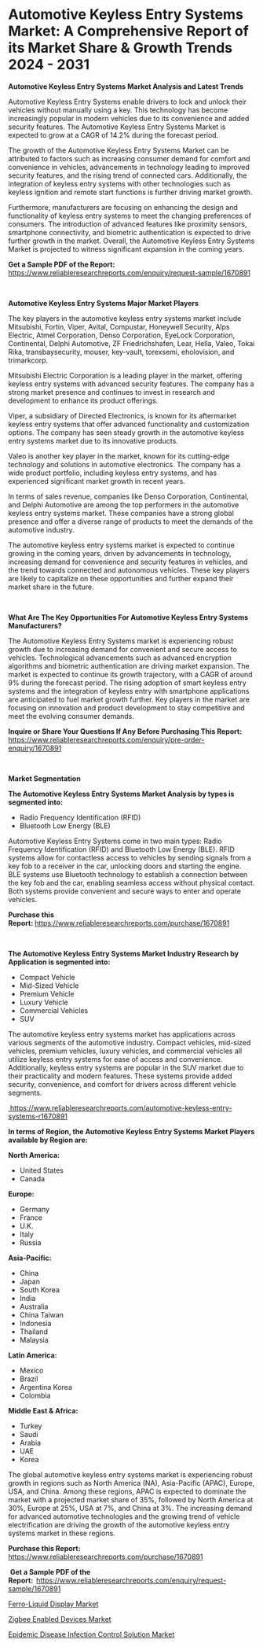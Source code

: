 <p><h1>Automotive Keyless Entry Systems Market: A Comprehensive Report of its Market Share & Growth Trends 2024 - 2031</h1></p><p><strong>Automotive Keyless Entry Systems Market Analysis and Latest Trends</strong></p>
<p><p>Automotive Keyless Entry Systems enable drivers to lock and unlock their vehicles without manually using a key. This technology has become increasingly popular in modern vehicles due to its convenience and added security features. The Automotive Keyless Entry Systems Market is expected to grow at a CAGR of 14.2% during the forecast period.</p><p>The growth of the Automotive Keyless Entry Systems Market can be attributed to factors such as increasing consumer demand for comfort and convenience in vehicles, advancements in technology leading to improved security features, and the rising trend of connected cars. Additionally, the integration of keyless entry systems with other technologies such as keyless ignition and remote start functions is further driving market growth.</p><p>Furthermore, manufacturers are focusing on enhancing the design and functionality of keyless entry systems to meet the changing preferences of consumers. The introduction of advanced features like proximity sensors, smartphone connectivity, and biometric authentication is expected to drive further growth in the market. Overall, the Automotive Keyless Entry Systems Market is projected to witness significant expansion in the coming years.</p></p>
<p><strong>Get a Sample PDF of the Report:&nbsp;</strong> <a href="https://www.reliableresearchreports.com/enquiry/request-sample/1670891">https://www.reliableresearchreports.com/enquiry/request-sample/1670891</a></p>
<p>&nbsp;</p>
<p><strong>Automotive Keyless Entry Systems Major Market Players</strong></p>
<p><p>The key players in the automotive keyless entry systems market include Mitsubishi, Fortin, Viper, Avital, Compustar, Honeywell Security, Alps Electric, Atmel Corporation, Denso Corporation, EyeLock Corporation, Continental, Delphi Automotive, ZF Friedrichshafen, Lear, Hella, Valeo, Tokai Rika, transbaysecurity, mouser, key-vault, torexsemi, eholovision, and trimarkcorp.</p><p>Mitsubishi Electric Corporation is a leading player in the market, offering keyless entry systems with advanced security features. The company has a strong market presence and continues to invest in research and development to enhance its product offerings.</p><p>Viper, a subsidiary of Directed Electronics, is known for its aftermarket keyless entry systems that offer advanced functionality and customization options. The company has seen steady growth in the automotive keyless entry systems market due to its innovative products.</p><p>Valeo is another key player in the market, known for its cutting-edge technology and solutions in automotive electronics. The company has a wide product portfolio, including keyless entry systems, and has experienced significant market growth in recent years.</p><p>In terms of sales revenue, companies like Denso Corporation, Continental, and Delphi Automotive are among the top performers in the automotive keyless entry systems market. These companies have a strong global presence and offer a diverse range of products to meet the demands of the automotive industry.</p><p>The automotive keyless entry systems market is expected to continue growing in the coming years, driven by advancements in technology, increasing demand for convenience and security features in vehicles, and the trend towards connected and autonomous vehicles. These key players are likely to capitalize on these opportunities and further expand their market share in the future.</p></p>
<p>&nbsp;</p>
<p><strong>What Are The Key Opportunities For Automotive Keyless Entry Systems Manufacturers?</strong></p>
<p><p>The Automotive Keyless Entry Systems market is experiencing robust growth due to increasing demand for convenient and secure access to vehicles. Technological advancements such as advanced encryption algorithms and biometric authentication are driving market expansion. The market is expected to continue its growth trajectory, with a CAGR of around 9% during the forecast period. The rising adoption of smart keyless entry systems and the integration of keyless entry with smartphone applications are anticipated to fuel market growth further. Key players in the market are focusing on innovation and product development to stay competitive and meet the evolving consumer demands.</p></p>
<p><strong>Inquire or Share Your Questions If Any Before Purchasing This Report:</strong> <a href="https://www.reliableresearchreports.com/enquiry/pre-order-enquiry/1670891">https://www.reliableresearchreports.com/enquiry/pre-order-enquiry/1670891</a></p>
<p>&nbsp;</p>
<p><strong>Market Segmentation</strong></p>
<p><strong>The Automotive Keyless Entry Systems Market Analysis by types is segmented into:</strong></p>
<p><ul><li>Radio Frequency Identification (RFID)</li><li>Bluetooth Low Energy (BLE)</li></ul></p>
<p><p>Automotive Keyless Entry Systems come in two main types: Radio Frequency Identification (RFID) and Bluetooth Low Energy (BLE). RFID systems allow for contactless access to vehicles by sending signals from a key fob to a receiver in the car, unlocking doors and starting the engine. BLE systems use Bluetooth technology to establish a connection between the key fob and the car, enabling seamless access without physical contact. Both systems provide convenient and secure ways to enter and operate vehicles.</p></p>
<p><strong>Purchase this Report:&nbsp;</strong><a href="https://www.reliableresearchreports.com/purchase/1670891">https://www.reliableresearchreports.com/purchase/1670891</a></p>
<p>&nbsp;</p>
<p><strong>The Automotive Keyless Entry Systems Market Industry Research by Application is segmented into:</strong></p>
<p><ul><li>Compact Vehicle</li><li>Mid-Sized Vehicle</li><li>Premium Vehicle</li><li>Luxury Vehicle</li><li>Commercial Vehicles</li><li>SUV</li></ul></p>
<p><p>The automotive keyless entry systems market has applications across various segments of the automotive industry. Compact vehicles, mid-sized vehicles, premium vehicles, luxury vehicles, and commercial vehicles all utilize keyless entry systems for ease of access and convenience. Additionally, keyless entry systems are popular in the SUV market due to their practicality and modern features. These systems provide added security, convenience, and comfort for drivers across different vehicle segments.</p></p>
<p><a href="https://www.reliableresearchreports.com/automotive-keyless-entry-systems-r1670891">&nbsp;https://www.reliableresearchreports.com/automotive-keyless-entry-systems-r1670891</a></p>
<p><strong>In terms of Region, the Automotive Keyless Entry Systems Market Players available by Region are:</strong></p>
<p>
    <p> <strong> North America: </strong>
        <ul>
            <li>United States</li>
            <li>Canada</li>
        </ul>
        </p> 
    <p> <strong> Europe: </strong>
        <ul>
            <li>Germany</li>
            <li>France</li>
            <li>U.K.</li>
            <li>Italy</li>
            <li>Russia</li>
        </ul>
        </p> 
    <p> <strong> Asia-Pacific: </strong>
        <ul>
            <li>China</li>
            <li>Japan</li>
            <li>South Korea</li>
            <li>India</li>
            <li>Australia</li>
            <li>China Taiwan</li>
            <li>Indonesia</li>
            <li>Thailand</li>
            <li>Malaysia</li>
        </ul>
        </p> 
    <p> <strong> Latin America: </strong>
        <ul>
            <li>Mexico</li>
            <li>Brazil</li>
            <li>Argentina Korea</li>
            <li>Colombia</li>
        </ul>
        </p> 
    <p> <strong> Middle East & Africa: </strong>
        <ul>
            <li>Turkey</li>
            <li>Saudi</li>
            <li>Arabia</li>
            <li>UAE</li>
            <li>Korea</li>
        </ul>
    </p>
    </p>
<p><p>The global automotive keyless entry systems market is experiencing robust growth in regions such as North America (NA), Asia-Pacific (APAC), Europe, USA, and China. Among these regions, APAC is expected to dominate the market with a projected market share of 35%, followed by North America at 30%, Europe at 25%, USA at 7%, and China at 3%. The increasing demand for advanced automotive technologies and the growing trend of vehicle electrification are driving the growth of the automotive keyless entry systems market in these regions.</p></p>
<p><strong>Purchase this Report: </strong><a href="https://www.reliableresearchreports.com/purchase/1670891">https://www.reliableresearchreports.com/purchase/1670891</a></p>
<p>&nbsp;<strong>Get a Sample PDF of the Report:&nbsp;&nbsp;</strong><a href="https://www.reliableresearchreports.com/enquiry/request-sample/1670891">https://www.reliableresearchreports.com/enquiry/request-sample/1670891</a></p>
<p><strong></strong></p>
<p><p><a href="https://github.com/faisalayoob601/Market-Research-Report-List-1/blob/main/ferro-liquid-display-market.md">Ferro-Liquid Display Market</a></p><p><a href="https://issuu.com/reportprime-2/docs/zigbee-enabled-devices-market-size-2030.pptx">Zigbee Enabled Devices Market</a></p><p><a href="https://github.com/nafiafirdania/Market-Research-Report-List-1/blob/main/epidemic-disease-infection-control-solution-market.md">Epidemic Disease Infection Control Solution Market</a></p></p>